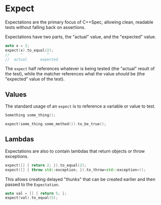 # Expect

Expectations are the primary focus of C++Spec, allowing clean, readable tests without falling
back on assertions.

Expectations have two parts, the "actual" value, and the "expected" value.

```c++
auto x = 2;
expect(x).to_equal(2);
//     ^           ^
//	actual      expected
```

The `expect` half references whatever is being tested (the "actual" result of the test), while the
matcher references what the value _should_ be (the "expected" value of the test).

## Values

The standard usage of an `expect` is to reference a variable or value to test.

```c++
Something some_thing();

expect(some_thing.some_method()).to_be_true();
```

## Lambdas

Expectations are also to contain lambdas that return objects or throw exceptions.

```c++
expect([] { return 2; }).to_equal(2);
expect([] { throw std::exception; }).to_throw<std::exception>();
```

This allows creating delayed "thunks" that can be created earlier and then passed to the 
`Expectation`.

```c++
auto val = [] { return 5; };
expect(val).to_equal(5);
```
